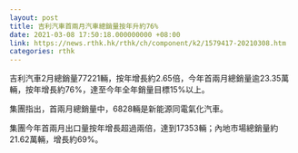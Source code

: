 ```yaml
---
layout: post
title: 吉利汽車首兩月汽車總銷量按年升約76%
date: 2021-03-08 17:50:18.000000000 +08:00
link: https://news.rthk.hk/rthk/ch/component/k2/1579417-20210308.htm
categories: rthk
---
```


吉利汽車2月總銷量77221輛，按年增長約2.65倍，今年首兩月總銷量逾23.35萬輛，按年增長約76%，達至今年全年銷量目標15%以上。

集團指出，首兩月總銷量中，6828輛是新能源同電氣化汽車。

集團今年首兩月出口量按年增長超過兩倍，達到17353輛；內地市場總銷量約21.62萬輛，增長約69%。
